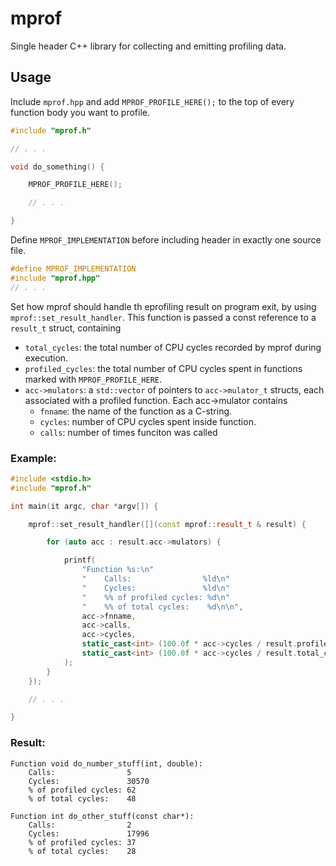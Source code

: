 # mprof
Single header C++ library for collecting and emitting profiling data.

## Usage

Include `mprof.hpp` and add `MPROF_PROFILE_HERE();` to the top of every function body you want to profile.
```c++
#include "mprof.h"

// . . . 

void do_something() {

    MPROF_PROFILE_HERE();

    // . . .

}
```
Define `MPROF_IMPLEMENTATION` before including header in exactly one source file.
```c++
#define MPROF_IMPLEMENTATION
#include "mprof.hpp"
// . . .
```
Set how mprof should handle th eprofiling result on program exit, by using `mprof::set_result_handler`. This function is passed a const reference to a `result_t` struct, containing
- `total_cycles`: the total number of CPU cycles recorded by mprof during execution.
- `profiled_cycles`: the total number of CPU cycles spent in functions marked with `MPROF_PROFILE_HERE`.
- `acc->mulators`: a `std::vector` of pointers to `acc->mulator_t` structs, each associated with a profiled function. Each acc->mulator contains
    - `fnname`: the name of the function as a C-string.
    - `cycles`: number of CPU cycles spent inside function.
    - `calls`: number of times funciton was called
### Example:
```c++
#include <stdio.h>
#include "mprof.h"

int main(it argc, char *argv[]) {

    mprof::set_result_handler([](const mprof::result_t & result) {

        for (auto acc : result.acc->mulators) {

            printf(
                "Function %s:\n"
                "    Calls:                %ld\n"
                "    Cycles:               %ld\n"
                "    %% of profiled cycles: %d\n"
                "    %% of total cycles:    %d\n\n",
                acc->fnname,
                acc->calls,
                acc->cycles,
                static_cast<int> (100.0f * acc->cycles / result.profiled_cycles),
                static_cast<int> (100.0f * acc->cycles / result.total_cycles)
            );
        }
    });

    // . . .

}
```
### Result:

```consolel
Function void do_number_stuff(int, double):
    Calls:                5
    Cycles:               30570
    % of profiled cycles: 62
    % of total cycles:    48

Function int do_other_stuff(const char*):
    Calls:                2
    Cycles:               17996
    % of profiled cycles: 37
    % of total cycles:    28
```